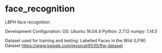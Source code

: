 # face_recognition
LBPH face recognition

Development Configuration:
OS: Ubuntu 16.04.4
Python: 2.7.12
numpy: 1.14.5

Dataset used for training and testing: Labelled Faces in the Wild (LFW) Dataset
https://www.kaggle.com/jessicali9530/lfw-dataset
